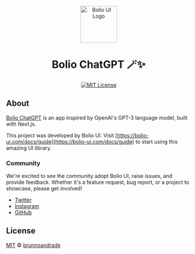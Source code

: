 <p align="center">
  <a href="https://github.com/bolio-ui/bolio-icons-website">
    <img src="https://bolio-ui.com/logo-colored.svg" alt="Bolio UI Logo" width="100" />
  </a>
</p>

<h1 align="center">Bolio ChatGPT 🪄✨</h1>

<p align="center">
  <a href="https://github.com/bolio-ui/bolio-chatgpt3-website/blob/master/LICENSE">
    <img alt="MIT License" src="https://img.shields.io/github/license/bolio-ui/bolio-chatgpt3-website" />
  </a>
</p>

## About

[Bolio ChatGPT](https://chatgpt.bolio-ui.com/) is an app inspired by OpenAI's GPT-3 language model, built with Next.js.

This project was developed by Bolio UI. Visit [https://bolio-ui.com/docs/guide](https://bolio-ui.com/docs/guide) to start using this amazing UI library.

### Community

We're excited to see the community adopt Bolio UI, raise issues, and provide feedback.
Whether it's a feature request, bug report, or a project to showcase, please get involved!

- [Twitter](https://twitter.com/bolio_ui/)
- [Instagram](https://www.instagram.com/bolio.ui/)
- [GitHub](https://github.com/bolio-ui/bolio-ui/)

## License

[MIT](https://choosealicense.com/licenses/mit/) © [brunnoandrade](https://github.com/brunnoandrade/)
